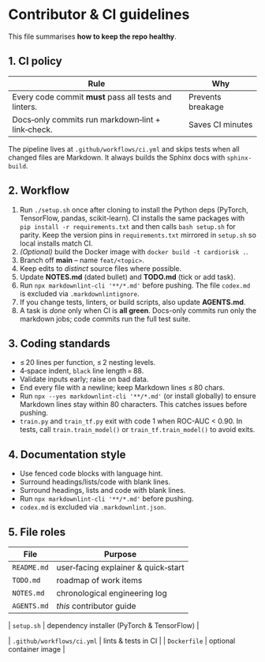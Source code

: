 # Contributor & CI guidelines

This file summarises **how to keep the repo healthy**.

## 1. CI policy

| Rule | Why |
|------|-----|
| Every code commit **must** pass all tests and linters. | Prevents breakage |
| Docs‑only commits run markdown‑lint + link‑check. | Saves CI minutes |

The pipeline lives at `.github/workflows/ci.yml` and skips tests when
all changed files are Markdown.
It always builds the Sphinx docs with `sphinx-build`.

## 2. Workflow

1. Run `./setup.sh` once after cloning to install the Python deps
   (PyTorch, TensorFlow, pandas, scikit-learn). CI installs the same
   packages with `pip install -r requirements.txt` and then calls
   `bash setup.sh` for parity. Keep the version pins in
   `requirements.txt` mirrored in `setup.sh` so local installs match CI.
2. *(Optional)* build the Docker image with `docker build -t cardiorisk .`.
3. Branch off **main** – name `feat/<topic>`.
4. Keep edits to *distinct* source files where possible.
5. Update **NOTES.md** (dated bullet) and **TODO.md** (tick or add task).
6. Run `npx markdownlint-cli '**/*.md'` before pushing. The file `codex.md`
   is excluded via `.markdownlintignore`.
7. If you change tests, linters, or build scripts, also update **AGENTS.md**.
8. A task is *done* only when CI is **all green**.
   Docs-only commits run only the markdown jobs; code commits run the full test suite.

## 3. Coding standards

* ≤ 20 lines per function, ≤ 2 nesting levels.
* 4‑space indent, `black` line length = 88.
* Validate inputs early; raise on bad data.
* End every file with a newline; keep Markdown lines ≤ 80 chars.
* Run `npx --yes markdownlint-cli '**/*.md'` (or install globally) to ensure
  Markdown lines stay within 80 characters. This catches issues before pushing.
* `train.py` and `train_tf.py` exit with code 1 when ROC-AUC < 0.90.
  In tests, call `train.train_model()` or `train_tf.train_model()`
  to avoid exits.

## 4. Documentation style

* Use fenced code blocks with language hint.
* Surround headings/lists/code with blank lines.
* Surround headings, lists and code with blank lines.
* Run `npx markdownlint-cli '**/*.md'` before pushing.
* `codex.md` is excluded via `.markdownlint.json`.

## 5. File roles

| File | Purpose |
|------|---------|
| `README.md` | user‑facing explainer & quick‑start |
| `TODO.md` | roadmap of work items |
| `NOTES.md` | chronological engineering log |
| `AGENTS.md` | *this* contributor guide |

| `setup.sh` | dependency installer (PyTorch & TensorFlow) |

| `.github/workflows/ci.yml` | lints & tests in CI |
| `Dockerfile` | optional container image |
